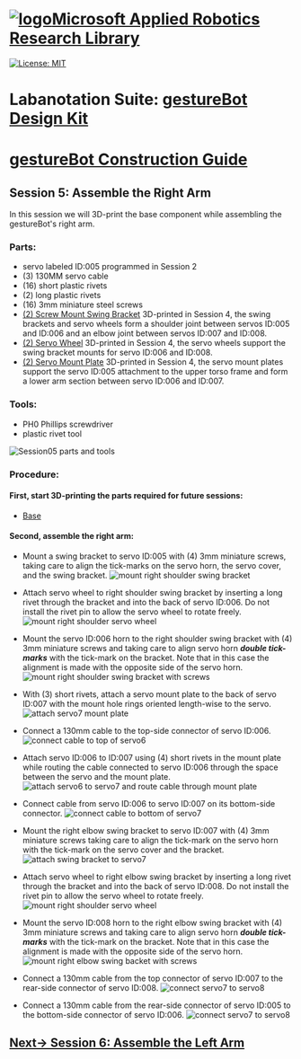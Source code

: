 # [![logo](/MARR_logo.png)Microsoft Applied Robotics Research Library](https://github.com/davidbaumert/AppliedRoboticsResearchLibrary)
[![License: MIT](https://img.shields.io/badge/License-MIT-yellow.svg)](https://opensource.org/licenses/MIT)  

# Labanotation Suite: [gestureBot Design Kit](/README.md)

# [gestureBot Construction Guide](/hardware/README.md)

## **Session 5:** Assemble the Right Arm
In this session we will 3D-print the base component while assembling the gestureBot's right arm.

### Parts: 
- servo labeled ID:005 programmed in Session 2
- (3) 130MM servo cable
- (16) short plastic rivets
- (2) long plastic rivets
- (16) 3mm miniature steel screws
- [(2) Screw Mount Swing Bracket](https://github.com/davidbaumert/gestureBotDesignKit/blob/main/hardware/3D_print/gb_SwingBracket.stl) 3D-printed in Session 4, the swing brackets and servo wheels form a shoulder joint between servos ID:005 and ID:006 and an elbow joint between servos ID:007 and ID:008.
- [(2) Servo Wheel](https://github.com/davidbaumert/gestureBotDesignKit/blob/main/hardware/3D_print/gb_ServoWheel.stl) 3D-printed in Session 4, the servo wheels support the swing bracket mounts for servo ID:006 and ID:008.
- [(2) Servo Mount Plate](https://github.com/davidbaumert/gestureBotDesignKit/blob/main/hardware/3D_print/gb_ServoMountPlate.stl) 3D-printed in Session 4, the servo mount plates support the servo ID:005 attachment to the upper torso frame and form a lower arm section between servo ID:006 and ID:007.

### Tools: 
- PH0 Phillips screwdriver
- plastic rivet tool

![Session05 parts and tools](/docs_images/gB_Session05_PartsTools.jpg)

### **Procedure:**

#### **First, start 3D-printing the parts required for future sessions:**
- [Base](https://github.com/davidbaumert/gestureBotDesignKit/blob/main/hardware/3D_print/gb_Base.stl)

#### **Second, assemble the right arm:**
- Mount a swing bracket to servo ID:005 with (4) 3mm miniature screws, taking care to align the tick-marks on the servo horn, the servo cover, and the swing bracket.
![mount right shoulder swing bracket](/docs_images/gB_Session05_MountRightShoulderSwingBracket.jpg)

- Attach servo wheel to right shoulder swing bracket by inserting a long rivet through the bracket and into the back of servo ID:006. Do not install the rivet pin to allow the servo wheel to rotate freely.
![mount right shoulder servo wheel](/docs_images/gB_Session05_Servo6WheelInstall.jpg)

- Mount the servo ID:006 horn to the right shoulder swing bracket with (4) 3mm miniature screws and taking care to align servo horn ***double tick-marks*** with the tick-mark on the bracket. Note that in this case the alignment is made with the opposite side of the servo horn.
![mount right shoulder swing bracket with screws](/docs_images/gB_Session05_Servo6InstallScrews.jpg)

- With (3) short rivets, attach a servo mount plate to the back of servo ID:007 with the mount hole rings oriented length-wise to the servo.
![attach servo7 mount plate](/docs_images/gB_Session05_Servo7MountPlate.jpg)

- Connect a 130mm cable to the top-side connector of servo ID:006. 
![connect cable to top of servo6](/docs_images/gB_Session05_Servo6ConnectCable.jpg)

- Attach servo ID:006 to ID:007 using (4) short rivets in the mount plate while routing the cable connected to servo ID:006 through the space between the servo and the mount plate.
![attach servo6 to servo7 and route cable through mount plate](/docs_images/gB_Session05_MountServo6Servo7MountPlate_RouteCable.jpg)

- Connect cable from servo ID:006 to servo ID:007 on its bottom-side connector.
![connect cable to bottom of servo7](/docs_images/gB_Session05_Connect6toServo7.jpg)

- Mount the right elbow swing bracket to servo ID:007 with (4) 3mm miniature screws taking care to align the tick-mark on the servo horn with the tick-mark on the servo cover and the bracket.
![attach swing bracket to servo7](/docs_images/gB_Session05_MountServo7SwingBracket.jpg)

- Attach servo wheel to right elbow swing bracket by inserting a long rivet through the bracket and into the back of servo ID:008. Do not install the rivet pin to allow the servo wheel to rotate freely.
![mount right shoulder servo wheel](/docs_images/gB_Session05_Servo8WheelInstall.jpg)

- Mount the servo ID:008 horn to the right elbow swing bracket with (4) 3mm miniature screws and taking care to align servo horn ***double tick-marks*** with the tick-mark on the bracket. Note that in this case the alignment is made with the opposite side of the servo horn.
![mount right elbow swing backet with screws](/docs_images/gB_Session05_Servo8InstallScrews.jpg)

- Connect a 130mm cable from the top connector of servo ID:007 to the rear-side connector of servo ID:008.
![connect servo7 to servo8](/docs_images/gB_Session05_ConnectServo7toServo8.jpg)

- Connect a 130mm cable from the rear-side connector of servo ID:005 to the bottom-side connector of servo ID:006.
![connect servo7 to servo8](/docs_images/gB_Session05_ConnectServo5toServo6.jpg)

## [**Next-> Session 6:** Assemble the Left Arm](/docs_images/Session06.md)
